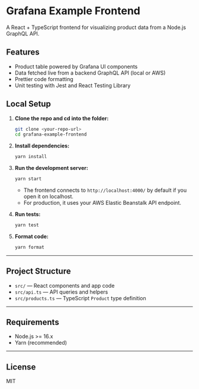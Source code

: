 # Grafana Example Frontend

A React + TypeScript frontend for visualizing product data from a Node.js GraphQL API.

## Features

- Product table powered by Grafana UI components
- Data fetched live from a backend GraphQL API (local or AWS)
- Prettier code formatting
- Unit testing with Jest and React Testing Library

## Local Setup

1. **Clone the repo and cd into the folder:**

    ```bash
    git clone <your-repo-url>
    cd grafana-example-frontend
    ```

2. **Install dependencies:**

    ```bash
    yarn install
    ```

3. **Run the development server:**

    ```bash
    yarn start
    ```
    - The frontend connects to `http://localhost:4000/` by default if you open it on localhost.
    - For production, it uses your AWS Elastic Beanstalk API endpoint.

4. **Run tests:**

    ```bash
    yarn test
    ```

5. **Format code:**

    ```bash
    yarn format
    ```

---

## Project Structure

- `src/` — React components and app code
- `src/api.ts` — API queries and helpers
- `src/products.ts` — TypeScript `Product` type definition

---

## Requirements

- Node.js >= 16.x
- Yarn (recommended)

---

## License

MIT
